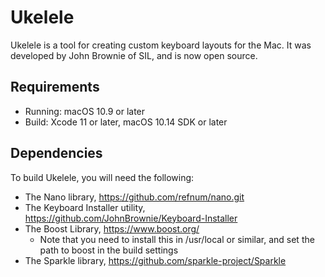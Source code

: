# Ukelele

Ukelele is a tool for creating custom keyboard layouts for the Mac. It was developed by John Brownie of SIL, and is now open source.

## Requirements
- Running: macOS 10.9 or later
- Build: Xcode 11 or later, macOS 10.14 SDK or later

## Dependencies
To build Ukelele, you will need the following:
- The Nano library, https://github.com/refnum/nano.git
- The Keyboard Installer utility, https://github.com/JohnBrownie/Keyboard-Installer
- The Boost Library, https://www.boost.org/
  - Note that you need to install this in /usr/local or similar, and set the path to boost in the build settings
- The Sparkle library, https://github.com/sparkle-project/Sparkle
